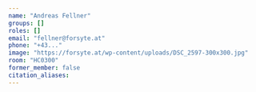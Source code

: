 ```yaml
---
name: "Andreas Fellner"
groups: []
roles: []
email: "fellner@forsyte.at"
phone: "+43..."
image: "https://forsyte.at/wp-content/uploads/DSC_2597-300x300.jpg"
room: "HC0300"
former_member: false
citation_aliases:
---
```


<!--
Your custom content goes here.
-->